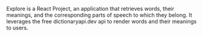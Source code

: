 Explore is a React Project, an application that retrieves words, their meanings, and the corresponding parts of speech to which they belong. 
It leverages the free dictionaryapi.dev api to render words and their meanings to users.
